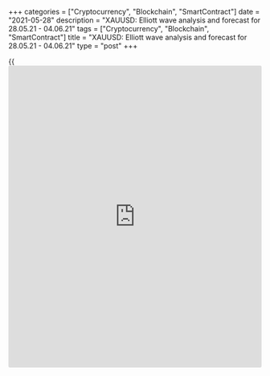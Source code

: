 +++
categories = ["Cryptocurrency", "Blockchain", "SmartContract"]
date = "2021-05-28"
description = "XAUUSD: Elliott wave analysis and forecast for 28.05.21 - 04.06.21"
tags = ["Cryptocurrency", "Blockchain", "SmartContract"]
title = "XAUUSD: Elliott wave analysis and forecast for 28.05.21 - 04.06.21"
type = "post"
+++

{{<iframe id="large-banner" src="https://www.bounty.group/#slide=3.0" width="100%" height="600" scrolling="no" style="border: 0px solid rgb(216, 221, 230); border-radius: 3px;">}}

2021-05-28

2021-05-28

XAUUSD: Elliott wave analysis and forecast for 28.05.21 – 04.06.21Alex
Geuta

 **Main scenario:** consider short positions below the level of 1913.03
with a target of 1821.97 – 1794.22.

 **Alternative scenario:** breakout and consolidation above the level of
1913.03 will allow the pair to continue rising to the levels of 1958.14
– 2016.10.

 **Analysis:** an ascending third wave of larger degree (3) formed on
the [daily](https://www.fintecher.org/2020/03/03/forex-trading-daily-strategy/) time frame, and a descending correction developed as wave (4),
supposedly. The fifth wave (5) appears to be forming on the H4 time
frame, with the first wave of smaller degree 1 of (5) formed inside.
Apparently, a downward correction is starting to form as wave 2 of (5)
on the H1 time frame. If this assumption is correct, the pair may be
expected to fall to the levels of 1821.97 – 1794.22. The level of
1913.03 is critical in this scenario as the breakout will enable the
pair to continue growing to the levels of 1958.14 – 2016.10.

* * *

* * *

## Price chart of XAUUSD in real time mode

The content of this article reflects the author’s opinion and does not
necessarily reflect the official position of LiteForex. The material
published on this page is provided for informational purposes only and
should not be considered as the provision of investment advice for the
purposes of Directive 2004/39/EC.

Rate this article:

{{value}}

( {{count}} {{title}} )